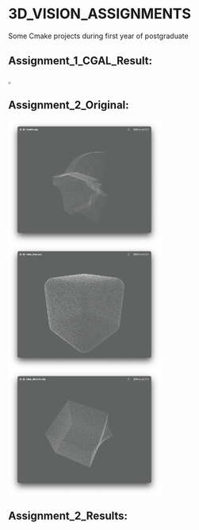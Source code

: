 # 3D_VISION_ASSIGNMENTS
Some Cmake projects during first year of postgraduate

## Assignment_1_CGAL_Result:

<img src = "./Assignment_1_PCL/results/result-5.gif" align = "middle" style = "zoom:30%;" />

## Assignment_2_Original:

<img src = "./Assignment_2/original_pics/111.png" align = "middle" style = "zoom:30%;" />

<img src = "./Assignment_2/original_pics/222.png" align = "middle" style = "zoom:30%;" />

<img src = "./Assignment_2/original_pics/333.png" align = "middle" style = "zoom:30%;" />



## Assignment_2_Results:



